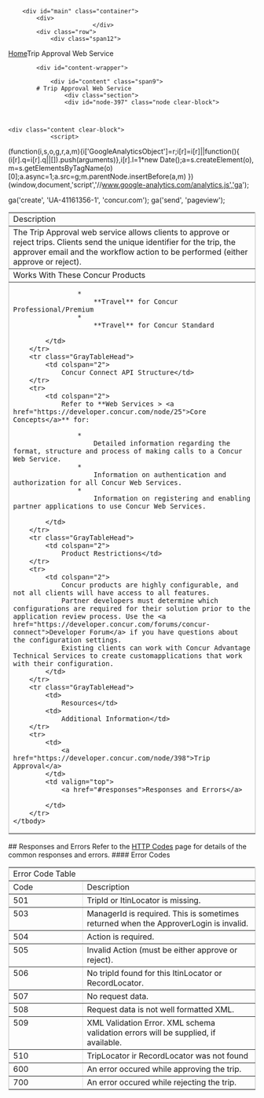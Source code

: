 
        <div id="main" class="container">
            <div>
                            </div>
            <div class="row">
                <div class="span12">
<div class="breadcrumbs"><a href="/">Home</a>Trip Approval Web Service</div>
                </div>
            </div>

            <div id="content-wrapper">
<!-- <div class="row"> -->
                <div id="content" class="span9">
            # Trip Approval Web Service
                    <div class="section">
                    <div id="node-397" class="node clear-block">


    
    <div class="content clear-block">
                <script>
  (function(i,s,o,g,r,a,m){i['GoogleAnalyticsObject']=r;i[r]=i[r]||function(){
  (i[r].q=i[r].q||[]).push(arguments)},i[r].l=1*new Date();a=s.createElement(o),
  m=s.getElementsByTagName(o)[0];a.async=1;a.src=g;m.parentNode.insertBefore(a,m)
  })(window,document,'script','//www.google-analytics.com/analytics.js','ga');

  ga('create', 'UA-41161356-1', 'concur.com');
  ga('send', 'pageview');

</script>
<style type="text/css">
.overflow_box{
border: 1px solid grey;
padding: .5em;
overflow: auto;
background-color: #DBDBDB;
font-family:"Courier New", Courier, monospace;
font-size:11px;
}
.xml-attribute {color: #009900}
.xml-value {color: #ce7b00}
.ST0 {color: #00007c; font-family: Monospaced; font-weight: bold}
.xml-tag {color: #0000e6}</style>
<a name="top"></a>
<table border="1" bordercolor="#DBDBDB" cellpadding="3" cellspacing="0" width="100% ">
    <tbody>
        <tr class="GrayTableHead">
            <td colspan="2">
                Description</td>
        </tr>
        <tr>
            <td colspan="2">
                The Trip Approval web service allows clients to approve or reject trips. Clients send the unique identifier for the trip, the approver email and the workflow action to be performed (either approve or reject).</td>
        </tr>
        <tr class="GrayTableHead">
            <td colspan="2">
                Works With These Concur Products</td>
        </tr>
        <tr>
            <td colspan="2">
                
                    * 
                        **Travel** for Concur Professional/Premium
                    * 
                        **Travel** for Concur Standard
                
            </td>
        </tr>
        <tr class="GrayTableHead">
            <td colspan="2">
                Concur Connect API Structure</td>
        </tr>
        <tr>
            <td colspan="2">
                Refer to **Web Services > <a href="https://developer.concur.com/node/25">Core Concepts</a>** for:
                
                    * 
                        Detailed information regarding the format, structure and process of making calls to a Concur Web Service.
                    * 
                        Information on authentication and authorization for all Concur Web Services.
                    * 
                        Information on registering and enabling partner applications to use Concur Web Services.
                
            </td>
        </tr>
        <tr class="GrayTableHead">
            <td colspan="2">
                Product Restrictions</td>
        </tr>
        <tr>
            <td colspan="2">
                Concur products are highly configurable, and not all clients will have access to all features.
                Partner developers must determine which configurations are required for their solution prior to the application review process. Use the <a href="https://developer.concur.com/forums/concur-connect">Developer Forum</a> if you have questions about the configuration settings.
                Existing clients can work with Concur Advantage Technical Services to create customapplications that work with their configuration.
            </td>
        </tr>
        <tr class="GrayTableHead">
            <td>
                Resources</td>
            <td>
                Additional Information</td>
        </tr>
        <tr>
            <td>
                <a href="https://developer.concur.com/node/398">Trip Approval</a>
            </td>
            <td valign="top">
                <a href="#responses">Responses and Errors</a>
                
            </td>
        </tr>
    </tbody>
</table>
## 
    <a name="reponses"></a>Responses and Errors
Refer to the <a href="https://developer.concur.com/node/205">HTTP Codes</a> page for details of the common responses and errors.
####
    Error Codes
<table border="1" bordercolor="#DBDBDB" cellpadding="3" cellspacing="0" width="100% ">
    <tbody>
        <tr class="GrayTableHead">
            <td colspan="2" valign="top">
                <a id="errorcodes" name="errorcodes"></a>Error Code Table</td>
        </tr>
        <tr class="GrayTableHead">
            <td valign="top" width="30%">
                Code</td>
            <td valign="top" width="70%">
                Description</td>
        </tr>
        <tr>
            <td valign="top">
                501</td>
            <td valign="top">
                TripId or ItinLocator is missing.</td>
        </tr>
        <tr>
            <td valign="top">
                503</td>
            <td valign="top">
                ManagerId is required. This is sometimes returned when the ApproverLogin is invalid.</td>
        </tr>
        <tr>
            <td valign="top">
                504</td>
            <td valign="top">
                Action is required.</td>
        </tr>
        <tr>
            <td valign="top">
                505</td>
            <td valign="top">
                Invalid Action (must be either approve or reject).</td>
        </tr>
        <tr>
            <td valign="top">
                506</td>
            <td valign="top">
                No tripId found for this ItinLocator or RecordLocator.</td>
        </tr>
        <tr>
            <td valign="top">
                507</td>
            <td valign="top">
                No request data.</td>
        </tr>
        <tr>
            <td valign="top">
                508</td>
            <td valign="top">
                Request data is not well formatted XML.</td>
        </tr>
        <tr>
            <td valign="top">
                509</td>
            <td valign="top">
                XML Validation Error. XML schema validation errors will be supplied, if available.</td>
        </tr>
        <tr>
            <td valign="top">
                510</td>
            <td valign="top">
                TripLocator ir RecordLocator was not found</td>
        </tr>
        <tr>
            <td valign="top">
                600</td>
            <td valign="top">
                An error occured while approving the trip.</td>
        </tr>
        <tr>
            <td valign="top">
                700</td>
            <td valign="top">
                An error occured while rejecting the trip.</td>
        </tr>
    </tbody>
</table>
<br />
